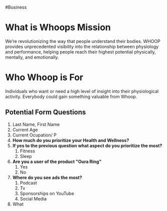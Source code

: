 #Business
# What is Whoops Mission
We’re revolutionizing the way that people understand their bodies. WHOOP provides unprecedented visibility into the relationship between physiology and performance, helping people reach their highest potential physically, mentally, and emotionally.
# Who Whoop is For
Individuals who want or need a high level of insight into their physiological activity.
Everybody could gain something valuable from Whoop.
## Potential Form Questions

1. Last Name, First Name
2. Current Age
3. Current Ocupation/ P
4.  **How much do you prioritize your Health and Wellness?**
5. **If yes to the previous question what aspect do you prioritize the most?**
	1. Fitness
	2.  Sleep
6. **Are you a user of the product "Oura Ring"**
	1. Yes
	2. No
7. **Where do you see ads the most?**
	1. Podcast
	2. Tv
	3. Sponsorships on YouTube
	4. Social Media
8. What 
